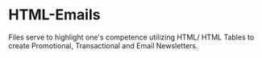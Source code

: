 # HTML-Emails
Files serve to highlight one's competence utilizing HTML/ HTML Tables to create Promotional, Transactional and Email Newsletters.
